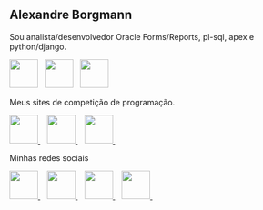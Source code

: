 <h2>Alexandre Borgmann</h2>

Sou analista/desenvolvedor Oracle Forms/Reports, pl-sql, apex e python/django.

<div style="display: inline">
<img width='50' height='50' src="https://user-images.githubusercontent.com/40210587/224505614-80b55223-2ad9-4a58-96d3-4671663d50fd.png" />&nbsp;&nbsp;
<img width='50' height='50' src="https://user-images.githubusercontent.com/40210587/224505778-4886aaea-431c-466b-8131-f39d34edb93f.png" />&nbsp;&nbsp;
<img width='50' height='50' src="https://user-images.githubusercontent.com/40210587/224505834-f756477f-a2d8-4be5-a119-0a4b6083ef12.png" />&nbsp;&nbsp;
</div>

Meus sites de competição de programação.

<a href="https://leetcode.com/alexborgmann/" target="_blank">
<img width='50' height='50' src="https://github.com/alexandreborgmann/alexandreborgmann/assets/40210587/9cdf4ab4-5b63-42e0-ac5d-9523b9acc2a0" />
</a>
&nbsp;&nbsp;
<a href="https://codeforces.com/profile/aborgmann1969" target="_blank">
<img width='50' height='50' src="https://github.com/alexandreborgmann/alexandreborgmann/assets/40210587/44017773-97ea-47cb-82d9-9909679861e0" />
</a>
&nbsp;&nbsp;
<a href="https://www.codechef.com/users/aborgmann" target="_blank">
<img width='50' height='50' src="https://github.com/alexandreborgmann/alexandreborgmann/assets/40210587/83809682-64c1-4a44-a3fa-377d49660467" />
</a>
&nbsp;&nbsp;

Minhas redes sociais

<a href="https://www.linkedin.com/in/alexandre-borgmann-2b762621/" target="_blank">
<img width='50' height='50' src="https://cdn.jsdelivr.net/gh/devicons/devicon/icons/linkedin/linkedin-original.svg" />
</a>&nbsp;&nbsp;
<a href="https://www.instagram.com/alexandre.borgmann.tri.fpv/" target="_blank">
<img width='50' height='50' src="https://user-images.githubusercontent.com/40210587/224506540-4c9db728-4608-4093-9fed-e46b98e5ea82.png" />
</a>&nbsp;&nbsp;
<a href="https://www.facebook.com/alexandreborgmann14/" target="_blank">
<img width='50' height='50' src="https://cdn.jsdelivr.net/gh/devicons/devicon/icons/facebook/facebook-original.svg" />
</a>&nbsp;&nbsp;
<a href="https://www.youtube.com/channel/UCgeIy0rh3ScvJavgnwPOVvg" target="_blank">
<img width='50' height='50' src="https://user-images.githubusercontent.com/40210587/224506577-8ccd0982-4c2b-46a4-9ff2-c971ed81e848.png" />
</a>&nbsp;&nbsp;
